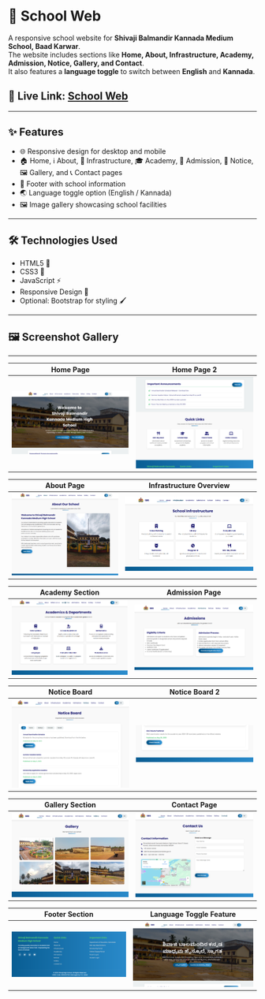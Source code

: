 # 🏫 School Web

A responsive school website for **Shivaji Balmandir Kannada Medium School, Baad Karwar**.  
The website includes sections like **Home, About, Infrastructure, Academy, Admission, Notice, Gallery, and Contact**.  
It also features a **language toggle** to switch between **English** and **Kannada**.

## 🔗 Live Link: [School Web](https://adityamahekar.github.io/School_web/)

---
## ✨ Features
- 🌐 Responsive design for desktop and mobile  
- 🏠 Home, ℹ️ About, 🏢 Infrastructure, 🎓 Academy, 📝 Admission, 📢 Notice, 🖼️ Gallery, and 📞 Contact pages  
- 🔻 Footer with school information  
- 🌏 Language toggle option (English / Kannada)  
- 🖼️ Image gallery showcasing school facilities  
---
## 🛠️ Technologies Used
- HTML5 📝
- CSS3 🎨
- JavaScript ⚡
- Responsive Design 📱
- Optional: Bootstrap for styling 🖌️
- ---
## 🖼️ Screenshot Gallery
---
| Home Page|  Home Page 2 |
|-----|-----|
| ![sw1](imgg/sw1.png) | ![sw2](imgg/sw2.png)|

| About Page | Infrastructure Overview |
|-----|-----|
| ![sw3](imgg/sw3.png) | ![sw4](imgg/sw4.png) |

|Academy Section | Admission Page |
|-----|-----|
| ![sw5](imgg/sw5.png) | ![sw6](imgg/sw6.png) |

| Notice Board | Notice Board 2 |
|-----|-----|
| ![sw7](imgg/sw7.png) | ![sw8](imgg/sw8.png) |

| Gallery Section  | Contact Page |
|------|------|
| ![sw9](imgg/sw9.png)| ![sw10](imgg/sw10.png) |

| Footer Section| Language Toggle Feature|
|------|------|
| ![sw11](imgg/sw11.png) | ![sw12](imgg/sw12.png) |

